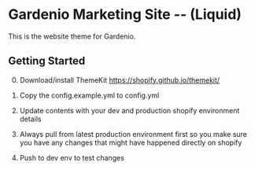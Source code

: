 # Gardenio Marketing Site -- (Liquid)

This is the website theme for Gardenio.

## Getting Started

0. Download/install ThemeKit https://shopify.github.io/themekit/

1. Copy the config.example.yml to config.yml

2. Update contents with your dev and production shopify environment details

3. Always pull from latest production environment first so you make sure you have any changes that might have happened directly on shopify

4. Push to dev env to test changes

